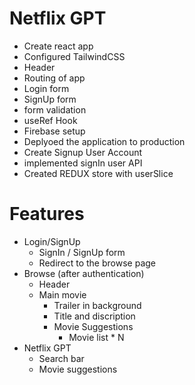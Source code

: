 # Netflix GPT

 - Create react app
 - Configured TailwindCSS
 - Header
 - Routing of app
 - Login form
 - SignUp form
 - form validation
 - useRef Hook
 - Firebase setup
 - Deplyoed the application to production
 - Create Signup User Account 
 - implemented signIn user API
 - Created REDUX store with userSlice

# Features

 - Login/SignUp
    - SignIn / SignUp form
    - Redirect to the browse page
 - Browse (after authentication)
    - Header
    - Main movie
        - Trailer in background
        - Title and discription
        - Movie Suggestions
            - Movie list * N
 - Netflix GPT
    - Search bar
    - Movie suggestions
    